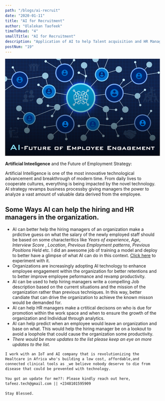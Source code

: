 ```yaml
---
path: "/blogs/ai-recruit"
date: "2020-01-11"
title: "AI for Recruitment"
author: "Olalekan Taofeek"
timeToRead: "4"
smallTitle: "AI for Recruitment"
description: "Application of AI to help Talent acquisition and HR Managers making some decisions."
postNum: "19"
---
```


<img src="./cover_19.jpg"/>
<br/>

**Artificial Inteeligence** and the Future of Employment Strategy:

Artificial Intelligence is one of the most innovative technological advancement and breakthrough of modern time. From daily lives to cooperate cultures, everything is being impacted by the novel technology. AI strategy revamps business processby giving managers the power to analyze a vast amount of valuable data derived from the employee.

## Some Ways AI can help the hiring and HR managers in the organization.

- AI can better help the hiring managers of an organization make a prdictive guess on what the salary of the newly employed staff should be based on some characteritics like _Years of experience_, _Age_, _Interview Score_ , _Location_, _Previous Employment patterns_, _Previous Positions Held_ etc. I did an awesome job of training a model and deploy to better have a glimpse of what AI can do in this context. [Click here](https://salaryforcast.herokuapp.com/) to experiment with it.
- Organizations are increasingly adopting AI technology to enhance employee engagement within the organization for better retentions and to better improve employee peformance and revamp productivity.
- AI can be used to help hiring managers write a compelling Job description based on the current situations and the mission of the organization rather than previous techniques. In this way, better candiate that can drive the organization to achieve the known misson would be demanded for.
- AI can help HR managers make a crtitical decisons on who is due for promotion within the work space and when to ensure the growth of the organization and Individual through analytics.
- AI can help predict when an employee would leave an organization and base on what. This would help the hiring manager be on a lookout to avoid a loophole that could cause the organization some productivity.
- _There would be more updates to the list please keep an eye on more updates to the list._

```
I work with an IoT and AI company that is revolutionizing the Healtcare in Africa who's building a low cost, affordable,and connected clinical tools as _we believe nobody deserve to die from disease that could be prevented with technology.

You got an update for me??: Please kindly reach out here, tafeez.tech@gmail.com || +2348101595909

Stay Blessed.
```
